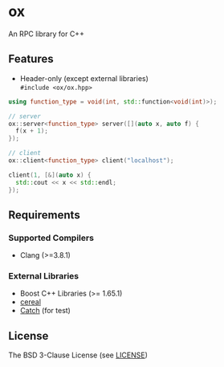 # ox
An RPC library for C++

## Features
- Header-only (except external libraries)  
  `#include <ox/ox.hpp>`

```cpp
using function_type = void(int, std::function<void(int)>);

// server
ox::server<function_type> server([](auto x, auto f) {
  f(x + 1);
});

// client
ox::client<function_type> client("localhost");

client(1, [&](auto x) {
  std::cout << x << std::endl;
});
```

## Requirements

### Supported Compilers
- Clang (>=3.8.1)

### External Libraries
- Boost C++ Libraries (>= 1.65.1)
- [cereal](https://github.com/USCiLab/cereal)
- [Catch](https://github.com/philsquared/Catch) (for test)

## License
The BSD 3-Clause License (see [LICENSE](LICENSE))
